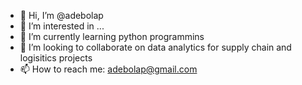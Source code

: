 - 👋 Hi, I’m @adebolap
- 👀 I’m interested in ...
- 🌱 I’m currently learning python programmins
- 💞️ I’m looking to collaborate on data analytics for supply chain and logisitics projects
- 📫 How to reach me: adebolap@gmail.com

<!---
adebolap/adebolap is a ✨ special ✨ repository because its `README.md` (this file) appears on your GitHub profile.
You can click the Preview link to take a look at your changes.
--->
